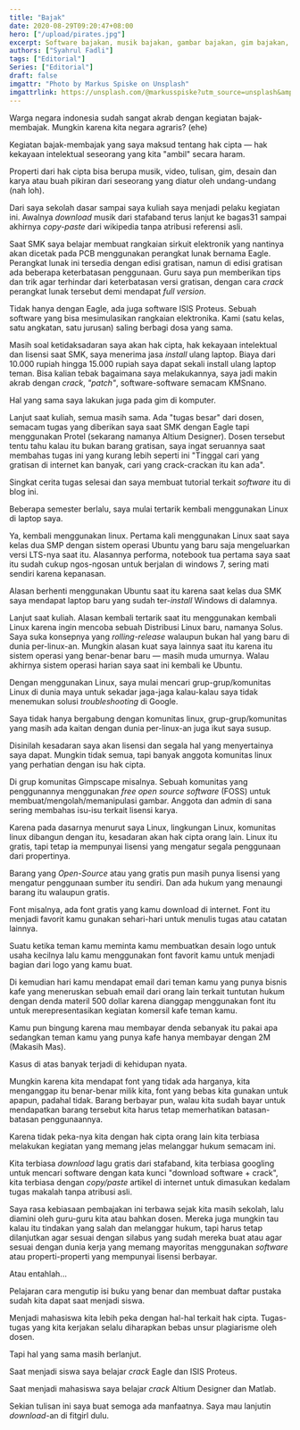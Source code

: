 ```yaml
---
title: "Bajak"
date: 2020-08-29T09:20:47+08:00
hero: ["/upload/pirates.jpg"]
excerpt: Software bajakan, musik bajakan, gambar bajakan, gim bajakan, tugas copy/paste.
authors: ["Syahrul Fadli"]
tags: ["Editorial"]
Series: ["Editorial"]
draft: false
imgattr: "Photo by Markus Spiske on Unsplash"
imgattrlink: https://unsplash.com/@markusspiske?utm_source=unsplash&amp;utm_medium=referral&amp;utm_content=creditCopyText
---
```


Warga negara indonesia sudah sangat akrab dengan kegiatan bajak-membajak. Mungkin karena kita negara agraris? (ehe)

Kegiatan bajak-membajak yang saya maksud tentang hak cipta &mdash; hak kekayaan intelektual seseorang yang kita "ambil" secara haram.

Properti dari hak cipta bisa berupa musik, video, tulisan, gim, desain dan karya atau buah pikiran dari seseorang yang diatur oleh undang-undang (nah loh).

Dari saya sekolah dasar sampai saya kuliah saya menjadi pelaku kegiatan ini. Awalnya *download* musik dari stafaband terus lanjut ke bagas31 sampai akhirnya *copy-paste* dari wikipedia tanpa atribusi referensi asli.

Saat SMK saya belajar membuat rangkaian sirkuit elektronik yang nantinya akan dicetak pada PCB menggunakan perangkat lunak bernama Eagle. Perangkat lunak ini tersedia dengan edisi gratisan, namun di edisi gratisan ada beberapa keterbatasan penggunaan. Guru saya pun memberikan tips dan trik agar terhindar dari keterbatasan versi gratisan, dengan cara *crack* perangkat lunak tersebut demi mendapat *full version*.

Tidak hanya dengan Eagle, ada juga software ISIS Proteus. Sebuah software yang bisa mesimulasikan rangkaian elektronika. Kami (satu kelas, satu angkatan, satu jurusan) saling berbagi dosa yang sama.

Masih soal ketidaksadaran saya akan hak cipta, hak kekayaan intelektual dan lisensi saat SMK, saya menerima jasa *install* ulang laptop. Biaya dari 10.000 rupiah hingga 15.000 rupiah saya dapat sekali install ulang laptop teman. Bisa kalian tebak bagaimana saya melakukannya, saya jadi makin akrab dengan *crack*, *"patch"*, software-software semacam KMSnano.

Hal yang sama saya lakukan juga pada gim di komputer.

Lanjut saat kuliah, semua masih sama. Ada "tugas besar" dari dosen, semacam tugas yang diberikan saya saat SMK dengan Eagle tapi menggunakan Protel (sekarang namanya Altium Designer). Dosen tersebut tentu tahu kalau itu bukan barang gratisan, saya ingat seruannya saat membahas tugas ini yang kurang lebih seperti ini "Tinggal cari yang gratisan di internet kan banyak, cari yang crack-crackan itu kan ada".

Singkat cerita tugas selesai dan saya membuat tutorial terkait *software* itu di blog ini.

Beberapa semester berlalu, saya mulai tertarik kembali menggunakan Linux di laptop saya.

Ya, kembali menggunakan linux. Pertama kali menggunakan Linux saat saya kelas dua SMP dengan sistem operasi Ubuntu yang baru saja mengeluarkan versi LTS-nya saat itu. Alasannya performa, notebook tua pertama saya saat itu sudah cukup ngos-ngosan untuk berjalan di windows 7, sering mati sendiri karena kepanasan.

Alasan berhenti menggunakan Ubuntu saat itu karena saat kelas dua SMK saya mendapat laptop baru yang sudah ter-*install* Windows di dalamnya.

Lanjut saat kuliah. Alasan kembali tertarik saat itu menggunakan kembali Linux karena ingin mencoba sebuah Distribusi Linux baru, namanya Solus. Saya suka konsepnya yang *rolling-release* walaupun bukan hal yang baru di dunia per-linux-an. Mungkin alasan kuat saya lainnya saat itu karena itu sistem operasi yang benar-benar baru &mdash; masih muda umurnya. Walau akhirnya sistem operasi harian saya saat ini kembali ke Ubuntu.

Dengan menggunakan Linux, saya mulai mencari grup-grup/komunitas Linux di dunia maya untuk sekadar jaga-jaga kalau-kalau saya tidak menemukan solusi *troubleshooting* di Google.

Saya tidak hanya bergabung dengan komunitas linux, grup-grup/komunitas yang masih ada kaitan dengan dunia per-linux-an juga ikut saya susup.

Disinilah kesadaran saya akan lisensi dan segala hal yang menyertainya saya dapat. Mungkin tidak semua, tapi banyak anggota komunitas linux yang perhatian dengan isu hak cipta.

Di grup komunitas Gimpscape misalnya. Sebuah komunitas yang penggunannya menggunakan *free open source software* (FOSS) untuk membuat/mengolah/memanipulasi gambar. Anggota dan admin di sana sering membahas isu-isu terkait lisensi karya.

Karena pada dasarnya menurut saya Linux, lingkungan Linux, komunitas linux dibangun dengan itu, kesadaran akan hak cipta orang lain. Linux itu gratis, tapi tetap ia mempunyai lisensi yang mengatur segala penggunaan dari propertinya.

Barang yang *Open-Source* atau yang gratis pun masih punya lisensi yang mengatur penggunaan sumber itu sendiri. Dan ada hukum yang menaungi barang itu walaupun gratis.

Font misalnya, ada font gratis yang kamu download di internet. Font itu menjadi favorit kamu gunakan sehari-hari untuk menulis tugas atau catatan lainnya.

Suatu ketika teman kamu meminta kamu membuatkan desain logo untuk usaha kecilnya lalu kamu menggunakan font favorit kamu untuk menjadi bagian dari logo yang kamu buat.

Di kemudian hari kamu mendapat email dari teman kamu yang punya bisnis kafe yang meneruskan sebuah email dari orang lain terkait tuntutan hukum dengan denda materil 500 dollar karena dianggap menggunakan font itu untuk merepresentasikan kegiatan komersil kafe teman kamu.

Kamu pun bingung karena mau membayar denda sebanyak itu pakai apa sedangkan teman kamu yang punya kafe hanya membayar dengan 2M (Makasih Mas).

Kasus di atas banyak terjadi di kehidupan nyata.

Mungkin karena kita mendapat font yang tidak ada harganya, kita menganggap itu benar-benar milik kita, font yang bebas kita gunakan untuk apapun, padahal tidak. Barang berbayar pun, walau kita sudah bayar untuk mendapatkan barang tersebut kita harus tetap memerhatikan batasan-batasan penggunaannya.

Karena tidak peka-nya kita dengan hak cipta orang lain kita terbiasa melakukan kegiatan yang memang jelas melanggar hukum semacam ini.

Kita terbiasa *download* lagu gratis dari stafaband, kita terbiasa googling untuk mencari software dengan kata kunci "download software + crack", kita terbiasa dengan *copy/paste* artikel di internet untuk dimasukan kedalam tugas makalah tanpa atribusi asli.

Saya rasa kebiasaan pembajakan ini terbawa sejak kita masih sekolah, lalu diamini oleh guru-guru kita atau bahkan dosen. Mereka juga mungkin tau kalau itu tindakan yang salah dan melanggar hukum, tapi harus tetap dilanjutkan agar sesuai dengan silabus yang sudah mereka buat atau agar sesuai dengan dunia kerja yang memang mayoritas menggunakan *software* atau properti-properti yang mempunyai lisensi berbayar.

Atau entahlah...

Pelajaran cara mengutip isi buku yang benar dan membuat daftar pustaka sudah kita dapat saat menjadi siswa.

Menjadi mahasiswa kita lebih peka dengan hal-hal terkait hak cipta. Tugas-tugas  yang kita kerjakan selalu diharapkan bebas unsur plagiarisme oleh dosen.

Tapi hal yang sama masih berlanjut.

Saat menjadi siswa saya belajar *crack* Eagle dan ISIS Proteus.

Saat menjadi mahasiswa saya belajar *crack* Altium Designer dan Matlab.

Sekian tulisan ini saya buat semoga ada manfaatnya. Saya mau lanjutin *download*-an di fitgirl dulu.